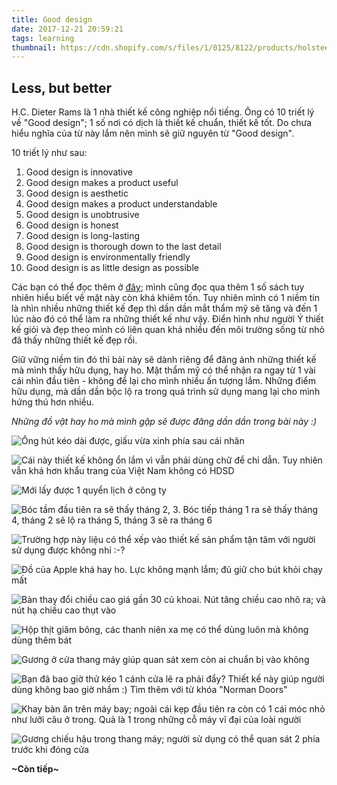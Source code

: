 ```yaml
---
title: Good design
date: 2017-12-21 20:59:21
tags: learning
thumbnail: https://cdn.shopify.com/s/files/1/0125/8122/products/holstee_less_but_better_1024x1024.jpg?v=1468822588
---
```


## Less, but better

H.C. Dieter Rams là 1 nhà thiết kế công nghiệp nổi tiếng. Ông có 10 triết lý về "Good design"; 1 số nơi có dịch là thiết kế chuẩn, thiết kế tốt. Do chưa hiểu nghĩa của từ này lắm nên mình sẽ giữ nguyên từ "Good design".

<!-- more -->

10 triết lý như sau:

1. Good design is innovative
2. Good design makes a product useful 
3. Good design is aesthetic
4. Good design makes a product understandable
5. Good design is unobtrusive
6. Good design is honest
7. Good design is long-lasting
8. Good design is thorough down to the last detail
9. Good design is environmentally friendly
10. Good design is as little design as possible

Các bạn có thể đọc thêm ở [đây](http://www.techrum.vn/threads/good-design-chun-mc-thit-k-boi-dieter-rams.1166/); mình cũng đọc qua thêm 1 số sách tuy nhiên hiểu biết về mặt này còn khá khiêm tốn. Tuy nhiên mình có 1 niềm tin là nhìn nhiều những thiết kế đẹp thì dần dần mắt thẩm mỹ sẽ tăng và đến 1 lúc nào đó có thể làm ra những thiết kế như vậy. Điển hình như người Ý thiết kế giỏi và đẹp theo mình có liên quan khá nhiều đến môi trường sống từ nhỏ đã thấy những thiết kế đẹp rồi.

Giữ vững niềm tin đó thì bài này sẽ dành riêng để đăng ảnh những thiết kế mà mình thấy hữu dụng, hay ho. Mặt thẩm mỹ có thể nhận ra ngay từ 1 vài cái nhìn đầu tiên - không để lại cho mình nhiều ấn tượng lắm. Những điểm hữu dụng, mà dần dần bộc lộ ra trong quá trình sử dụng mang lại cho mình hứng thú hơn nhiều.

*Những đồ vật hay ho mà mình gặp sẽ được đăng dần dần trong bài này :)*

![Ống hút kéo dài được, giấu vừa xinh phía sau cái nhãn](https://i.imgur.com/Xo3ycKi.jpg)

![Cái này thiết kế không ổn lắm vì vẫn phải dùng chữ để chỉ dẫn. Tuy nhiên vẫn khá hơn khẩu trang của Việt Nam không có HDSD](https://i.imgur.com/XEywHfi.jpg)

![Mới lấy được 1 quyển lịch ở công ty](https://i.imgur.com/vX2wpwOg.jpg)

![Bóc tầm đầu tiên ra sẽ thấy tháng 2, 3. Bóc tiếp tháng 1 ra sẽ thấy tháng 4, tháng 2 sẽ lộ ra tháng 5, tháng 3 sẽ ra tháng 6](https://i.imgur.com/Fz4gzihg.jpg)

![Trường hợp này liệu có thể xếp vào thiết kế sản phẩm tận tâm với người sử dụng được không nhỉ :-?](https://i.imgur.com/Y30E2ifg.jpg)

![Đồ của Apple khá hay ho. Lực không mạnh lắm; đủ giữ cho bút khỏi chạy mất](https://media.giphy.com/media/l49JTYrbShLPxfzck/giphy.gif)

![Bàn thay đổi chiều cao giá gần 30 củ khoai. Nút tăng chiều cao nhô ra; và nút hạ chiều cao thụt vào](https://i.imgur.com/jh23IOv.jpg)

![Hộp thịt giăm bông, các thanh niên xa mẹ có thể dùng luôn mà không dùng thêm bát](https://i.imgur.com/C2G5Uwu.jpg)

![Gương ở cửa thang máy giúp quan sát xem còn ai chuẩn bị vào không](https://i.imgur.com/HDzcNBF.jpg)

![Bạn đã bao giờ thử kéo 1 cánh cửa lẽ ra phải đẩy? Thiết kế này giúp người dùng không bao giờ nhầm :) Tìm thêm với từ khóa "Norman Doors"](https://i.imgur.com/2kda4ZC.jpg)

![Khay bàn ăn trên máy bay; ngoài cái kẹp đầu tiên ra còn có 1 cái móc nhỏ như lưỡi câu ở trong. Quả là 1 trong những cỗ máy vĩ đại của loài người](https://i.imgur.com/zhQ4Xd9.jpg)

![Gương chiếu hậu trong thang máy; người sử dụng có thể quan sát 2 phía trước khi đóng cửa](https://i.imgur.com/9d9dxZC.jpg)


**~Còn tiếp~**
